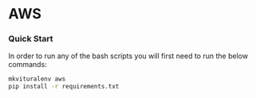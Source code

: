 # AWS

### Quick Start
In order to run any of the bash scripts you will first need to run the below commands:
```bash
mkvituralenv aws
pip install -r requirements.txt
```
